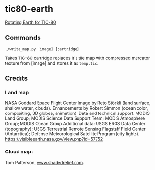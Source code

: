 # tic80-earth
[Rotating Earth for TIC-80](https://tic.computer/play?cart=487)

## Commands
```shell
./write_map.py [image] [cartridge]
```

Takes TIC-80 cartridge replaces it's tile map with compressed mercator texture
from [image] and stores it as `temp.tic`.

## Credits
### Land map
NASA Goddard Space Flight Center Image by Reto Stöckli (land surface, shallow water, clouds). Enhancements by Robert Simmon (ocean color, compositing, 3D globes, animation). Data and technical support: MODIS Land Group; MODIS Science Data Support Team; MODIS Atmosphere Group; MODIS Ocean Group Additional data: USGS EROS Data Center (topography); USGS Terrestrial Remote Sensing Flagstaff Field Center (Antarctica); Defense Meteorological Satellite Program (city lights).
https://visibleearth.nasa.gov/view.php?id=57752

### Cloud map:
Tom Patterson, www.shadedrelief.com.
